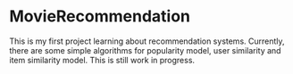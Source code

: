 # MovieRecommendation
This is my first project learning about recommendation systems. Currently, there are some simple algorithms for popularity model, user similarity and item similarity model. This is still work in progress.
